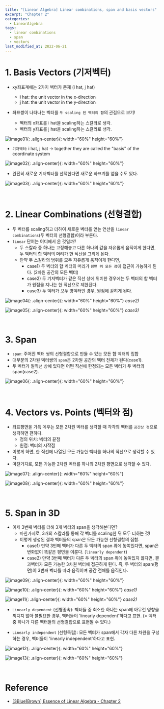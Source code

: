 ```yaml
---
title: "[Linear Algebra] Linear combinations, span and basis vectors"
excerpt: "Chapter 2"
categories:
  - LinearAlgebra
tags:
  - linear combinations
  - span
  - vectors
last_modified_at: 2022-06-21
---
```


# 1. Basis Vectors (기저벡터)

+ xy좌표계에는 2가지 벡터가 존재 (i hat, j hat)
  + i hat: the unit vector in the x-direction
  + j hat: the unit vector in the y-direction

+ 좌표쌍이 나타나는 벡터를 `두 scaling 된 벡터의 합`의 관점으로 보기!
  + 벡터의 x좌표를 i hat을 scaling하는 스칼라로 생각.
  + 벡터의 y좌표를 j hat을 scaling하는 스칼라로 생각.

![image01](/assets/images/2022-06-21-linearalgebra_01.png){: .align-center}{: width="60%" height="60%"}

+ `기저벡터`: i hat, j hat → together they are called the "basis" of the coordinate system

![image02](/assets/images/2022-06-21-linearalgebra_02.png){: .align-center}{: width="60%" height="60%"}

+ 완전히 새로운 기저벡터를 선택한다면 새로운 좌표계를 얻을 수도 있다.

![image03](/assets/images/2022-06-21-linearalgebra_03.png){: .align-center}{: width="60%" height="60%"}

<br>

# 2. Linear Combinations (선형결합)

+ 두 벡터를 scaling하고 더하여 새로운 벡터를 얻는 연산을 `linear combinations`(두 벡터의 선형결합)이라 부른다.
+ `linear` 단어는 어디에서 온 것일까?
  + 두 스칼라 중 하나는 고정해놓고 다른 하나의 값을 자유롭게 움직이게 한다면, 두 벡터의 합 벡터의 머리가 한 직선을 그리게 된다.
  + 만약 두 스칼라의 범위를 모두 자유롭게 움직이게 한다면,
    + case1) 두 벡터의 합 벡터의 머리가 `평면 위 모든 점`에 접근이 가능하게 된다. (2차원 공간의 모든 벡터)
    + case2) 두 기저벡터가 같은 직선 상에 위치한 경우에는 두 벡터의 합 벡터가 원점을 지나는 한 직선으로 제한된다.
    + case3) 두 벡터가 모두 영벡터인 경우, 원점에 갇히게 된다.

![image04](/assets/images/2022-06-21-linearalgebra_04.png){: .align-center}{: width="60%" height="60%"}
*case2)*

![image05](/assets/images/2022-06-21-linearalgebra_05.png){: .align-center}{: width="60%" height="60%"}
*case3)*

<br>

# 3. Span

+ `span`: 주어진 벡터 쌍의 선형결합으로 만들 수 있는 모든 합 벡터의 집합
+ 대부분의 2차원 벡터쌍의 `span`은 2차원 공간의 벡터 전체가 된다(case1).
+ 두 벡터가 일직선 상에 있다면 어떤 직선에 한정되는 모든 벡터가 두 벡터의 span(case2).

![image06](/assets/images/2022-06-21-linearalgebra_06.png){: .align-center}{: width="60%" height="60%"}

<br>

# 4. Vectors vs. Points (벡터와 점)

+ 좌표평면을 가득 메우는 모든 2차원 벡터를 생각할 때 각각의 벡터를 `공간상 점`으로 생각하면 편하다.
  + 점의 위치: 벡터의 끝점
  + 원점: 벡터의 시작점
+ 이렇게 하면, 한 직선에 나열된 모든 가능한 벡터를 하나의 직선으로 생각할 수 있다.
+ 마찬가지로, 모든 가능한 2차원 벡터를 하나의 2차원 평면으로 생각할 수 있다.

![image07](/assets/images/2022-06-21-linearalgebra_07.png){: .align-center}{: width="60%" height="60%"}

![image08](/assets/images/2022-06-21-linearalgebra_08.png){: .align-center}{: width="60%" height="60%"}

<br>

# 5. Span in 3D

+ 이제 3번째 벡터를 더해 3개 벡터의 span을 생각해본다면?
  + 마찬가지로, 3개의 스칼라를 통해 각 벡터를 scaling한 뒤 모두 더하는 것!
  + 이렇게 생성된 결과 벡터들의 span은 모든 가능한 선형결합의 집합.
    + case1) 만약 3번째 벡터가 다른 두 벡터의 span 위에 놓여있다면, span은 변화없이 똑같은 평면을 이룬다. (`linearly dependent`)
    + case2) 만약 3번째 벡터가 다른 두 벡터의 span 위에 놓여있지 않다면, 결과벡터가 모든 가능한 3차원 벡터에 접근하게 된다. 즉, 두 벡터의 span(평면)이 3번째 벡터를 따라 움직이며 공간 전체를 움직인다.

![image09](/assets/images/2022-06-21-linearalgebra_09.png){: .align-center}{: width="60%" height="60%"}

![image10](/assets/images/2022-06-21-linearalgebra_10.png){: .align-center}{: width="60%" height="60%"}
*case1)*

![image11](/assets/images/2022-06-21-linearalgebra_11.png){: .align-center}{: width="60%" height="60%"}
*case2)*

+ `Linearly dependent` (선형종속): 벡터들 중 최소한 하나는 span에 아무런 영향을 끼치지 않아 불필요한 경우, 벡터들이 'linearly dependent'하다고 표현. (= 벡터 중 하나가 다른 벡터들의 선형결합으로 표현될 수 있다.)

+ `Linearly independent` (선형독립): 모든 벡터가 span에서 각자 다른 차원을 구성하는 경우, 벡터들이 'linearly independent'하다고 표현.

![image12](/assets/images/2022-06-21-linearalgebra_12.png){: .align-center}{: width="60%" height="60%"}

![image13](/assets/images/2022-06-21-linearalgebra_13.png){: .align-center}{: width="60%" height="60%"}

<br>

# Reference

+ [[3Blue1Brown] Essence of Linear Algebra - Chapter 2](https://www.youtube.com/watch?v=9F4PZ_1orF0)
